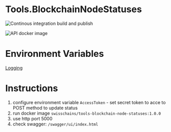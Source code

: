# Tools.BlockchainNodeStatuses

![Continous integration build and publish](https://github.com/swisschain/Tools.BlockchainNodeStatuses/workflows/Continous%20integration%20build%20and%20publish/badge.svg)

![API docker image](https://img.shields.io/docker/v/swisschains/tools-blockchain-node-statuses?sort=semver)

# Environment Variables
[Logging](https://github.com/swisschain/Swisschain.Sdk.Server/blob/master/README.md#logging)

# Instructions

1. configure environment variable `AccessToken` - set secret token to acce to POST method to update status
2. run docker image `swisschains/tools-blockchain-node-statuses:1.0.0`
3. use http port 5000
4. check swagger: `/swagger/ui/index.html`
